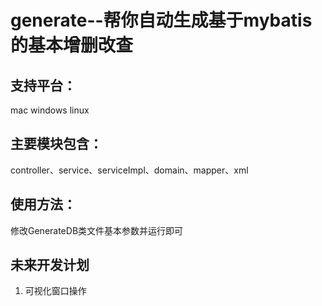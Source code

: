 # generate--帮你自动生成基于mybatis的基本增删改查

## 支持平台：
mac windows linux

## 主要模块包含：
controller、service、serviceImpl、domain、mapper、xml

## 使用方法：
修改GenerateDB类文件基本参数并运行即可

## 未来开发计划
1. 可视化窗口操作

